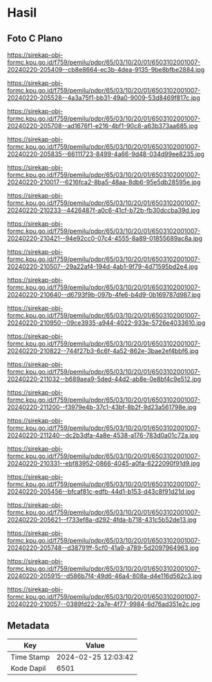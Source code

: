 # Hasil

## Foto C Plano

https://sirekap-obj-formc.kpu.go.id/f759/pemilu/pdpr/65/03/10/20/01/6503102001007-20240220-205409--cb8e8664-ec3b-4dea-9135-9be8bfbe2884.jpg

https://sirekap-obj-formc.kpu.go.id/f759/pemilu/pdpr/65/03/10/20/01/6503102001007-20240220-205528--4a3a75f1-bb31-49a0-9009-53d8469f817c.jpg

https://sirekap-obj-formc.kpu.go.id/f759/pemilu/pdpr/65/03/10/20/01/6503102001007-20240220-205708--ad1676f1-e216-4bf1-90c8-a63b373aa685.jpg

https://sirekap-obj-formc.kpu.go.id/f759/pemilu/pdpr/65/03/10/20/01/6503102001007-20240220-205835--66111723-8499-4a66-9d48-034d99ee8235.jpg

https://sirekap-obj-formc.kpu.go.id/f759/pemilu/pdpr/65/03/10/20/01/6503102001007-20240220-210017--6216fca2-8ba5-48aa-8db6-95e5db28595e.jpg

https://sirekap-obj-formc.kpu.go.id/f759/pemilu/pdpr/65/03/10/20/01/6503102001007-20240220-210233--4426487f-a0c6-41cf-b72b-fb30dccba39d.jpg

https://sirekap-obj-formc.kpu.go.id/f759/pemilu/pdpr/65/03/10/20/01/6503102001007-20240220-210421--94e92cc0-07c4-4555-8a89-01855689ac8a.jpg

https://sirekap-obj-formc.kpu.go.id/f759/pemilu/pdpr/65/03/10/20/01/6503102001007-20240220-210507--29a22af4-194d-4ab1-9f79-4d71595bd2e4.jpg

https://sirekap-obj-formc.kpu.go.id/f759/pemilu/pdpr/65/03/10/20/01/6503102001007-20240220-210640--d6793f9b-097b-4fe6-b4d9-0b169787d987.jpg

https://sirekap-obj-formc.kpu.go.id/f759/pemilu/pdpr/65/03/10/20/01/6503102001007-20240220-210950--09ce3935-a944-4022-933e-5726e4033610.jpg

https://sirekap-obj-formc.kpu.go.id/f759/pemilu/pdpr/65/03/10/20/01/6503102001007-20240220-210822--744f27b3-6c6f-4a52-862e-3bae2ef4bbf6.jpg

https://sirekap-obj-formc.kpu.go.id/f759/pemilu/pdpr/65/03/10/20/01/6503102001007-20240220-211032--b689aea9-5ded-44d2-ab8e-0e8bf4c9e512.jpg

https://sirekap-obj-formc.kpu.go.id/f759/pemilu/pdpr/65/03/10/20/01/6503102001007-20240220-211200--f3979e4b-37c1-43bf-8b2f-9d23a561798e.jpg

https://sirekap-obj-formc.kpu.go.id/f759/pemilu/pdpr/65/03/10/20/01/6503102001007-20240220-211240--dc2b3dfa-4a8e-4538-a176-783d0a01c72a.jpg

https://sirekap-obj-formc.kpu.go.id/f759/pemilu/pdpr/65/03/10/20/01/6503102001007-20240220-210331--ebf83952-0866-4045-a0fa-6222090f91d9.jpg

https://sirekap-obj-formc.kpu.go.id/f759/pemilu/pdpr/65/03/10/20/01/6503102001007-20240220-205456--bfcaf81c-edfb-44d1-b153-d43c8f91d21d.jpg

https://sirekap-obj-formc.kpu.go.id/f759/pemilu/pdpr/65/03/10/20/01/6503102001007-20240220-205621--f733ef8a-d292-4fda-b718-431c5b52de13.jpg

https://sirekap-obj-formc.kpu.go.id/f759/pemilu/pdpr/65/03/10/20/01/6503102001007-20240220-205748--d38791ff-5cf0-41a9-a789-5d2097964963.jpg

https://sirekap-obj-formc.kpu.go.id/f759/pemilu/pdpr/65/03/10/20/01/6503102001007-20240220-205915--d586b7f4-49d6-46a4-808a-d4e116d562c3.jpg

https://sirekap-obj-formc.kpu.go.id/f759/pemilu/pdpr/65/03/10/20/01/6503102001007-20240220-210057--0389fd22-2a7e-4f77-9984-6d76ad351e2c.jpg


## Metadata

| Key        | Value               |
| ---------- | ------------------- |
| Time Stamp | 2024-02-25 12:03:42 |
| Kode Dapil | 6501                |



